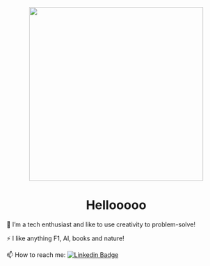 <div id="header" align="center">
  <img src="https://media.giphy.com/media/orUBsDjlD2rzsz6pPK/giphy.gif" width="400"/>
</div>
<h1 align="center">Hellooooo</h1>

:telescope: I’m a tech enthusiast and like to use creativity to problem-solve! 

:zap: I like anything F1, AI, books and nature!

:mailbox: How to reach me: [![Linkedin Badge](https://img.shields.io/badge/-natthida-blue?style=flat&logo=Linkedin&logoColor=white)](https://www.linkedin.com/in/limnatthida/)
